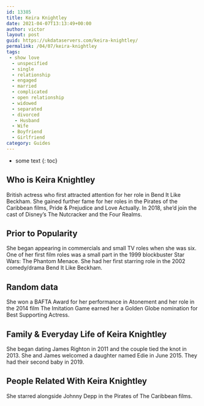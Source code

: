 ```yaml
---
id: 13385
title: Keira Knightley
date: 2021-04-07T13:13:49+00:00
author: victor
layout: post
guid: https://ukdataservers.com/keira-knightley/
permalink: /04/07/keira-knightley
tags:
 - show love
  - unspecified
  - single
  - relationship
  - engaged
  - married
  - complicated
  - open relationship
  - widowed
  - separated
  - divorced
   - Husband
  - Wife
  - Boyfriend
  - Girlfriend
category: Guides
---
```


* some text
{: toc}


## Who is Keira Knightley



British actress who first attracted attention for her role in Bend It Like Beckham. She gained further fame for her roles in the Pirates of the Caribbean films, Pride & Prejudice and Love Actually. In 2018, she&#8217;d join the cast of Disney&#8217;s The Nutcracker and the Four Realms.

                
                
                
## Prior to Popularity



She began appearing in commercials and small TV roles when she was six. One of her first film roles was a small part in the 1999 blockbuster Star Wars: The Phantom Menace. She had her first starring role in the 2002 comedy/drama Bend It Like Beckham.

                
                
                
## Random data



She won a BAFTA Award for her performance in Atonement and her role in the 2014 film The Imitation Game earned her a Golden Globe nomination for Best Supporting Actress.  

                
                
                
## Family & Everyday Life of Keira Knightley



She began dating James Righton in 2011 and the couple tied the knot in 2013. She and James welcomed a daughter named Edie in June 2015. They had their second baby in 2019.

                
                
                
## People Related With Keira Knightley



She starred alongside Johnny Depp in the Pirates of The Caribbean films. 

                
              
            
          
          
          